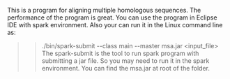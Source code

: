 This is a program for aligning multiple homologous sequences.
The performance of the program is great.
You can use the program in Eclipse IDE with spark environment.
Also your can run it in the Linux command line as:
>> ./bin/spark-submit --class main --master <running-mode> msa.jar <input_file>
The spark-submit is the tool to run spark program with submitting a jar file. So you
may need to run it in the spark environment.
You can find the msa.jar at root of the folder.